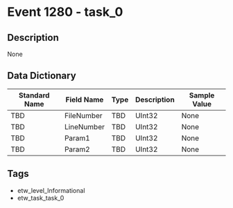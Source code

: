 # Event 1280 - task_0

## Description
None

## Data Dictionary
|Standard Name|Field Name|Type|Description|Sample Value|
|---|---|---|---|---|
|TBD|FileNumber|TBD|UInt32|None|None|
|TBD|LineNumber|TBD|UInt32|None|None|
|TBD|Param1|TBD|UInt32|None|None|
|TBD|Param2|TBD|UInt32|None|None|

## Tags
* etw_level_Informational
* etw_task_task_0